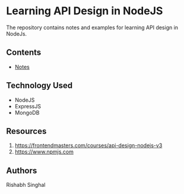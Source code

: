# Learning API Design in NodeJS

The repository contains notes and examples for learning API design in NodeJs.

## Contents

- [Notes](./notes.md)

## Technology Used

- NodeJS
- ExpressJS
- MongoDB

## Resources

1. https://frontendmasters.com/courses/api-design-nodejs-v3
2. https://www.npmjs.com

## Authors

Rishabh Singhal
